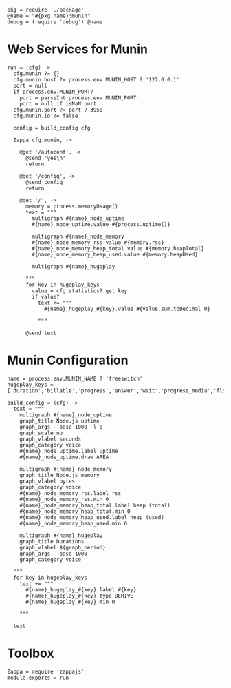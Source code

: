     pkg = require './package'
    @name = "#{pkg.name}:munin"
    debug = (require 'debug') @name

Web Services for Munin
======================

    run = (cfg) ->
      cfg.munin ?= {}
      cfg.munin.host ?= process.env.MUNIN_HOST ? '127.0.0.1'
      port = null
      if process.env.MUNIN_PORT?
        port = parseInt process.env.MUNIN_PORT
        port = null if isNaN port
      cfg.munin.port ?= port ? 3950
      cfg.munin.io ?= false

      config = build_config cfg

      Zappa cfg.munin, ->

        @get '/autoconf', ->
          @send 'yes\n'
          return

        @get '/config', ->
          @send config
          return

        @get '/', ->
          memory = process.memoryUsage()
          text = """
            multigraph #{name}_node_uptime
            #{name}_node_uptime.value #{process.uptime()}

            multigraph #{name}_node_memory
            #{name}_node_memory_rss.value #{memory.rss}
            #{name}_node_memory_heap_total.value #{memory.heapTotal}
            #{name}_node_memory_heap_used.value #{memory.heapUsed}

            multigraph #{name}_hugeplay

          """
          for key in hugeplay_keys
            value = cfg.statistics?.get key
            if value?
              text += """
                #{name}_hugeplay_#{key}.value #{value.sum.toDecimal 0}

              """

          @send text

Munin Configuration
===================

    name = process.env.MUNIN_NAME ? 'freeswitch'
    hugeplay_keys = ['duration','billable','progress','answer','wait','progress_media','flow_bill']

    build_config = (cfg) ->
      text = """
        multigraph #{name}_node_uptime
        graph_title Node.js uptime
        graph_args --base 1000 -l 0
        graph_scale no
        graph_vlabel seconds
        graph_category voice
        #{name}_node_uptime.label uptime
        #{name}_node_uptime.draw AREA

        multigraph #{name}_node_memory
        graph_title Node.js memory
        graph_vlabel bytes
        graph_category voice
        #{name}_node_memory_rss.label rss
        #{name}_node_memory_rss.min 0
        #{name}_node_memory_heap_total.label heap (total)
        #{name}_node_memory_heap_total.min 0
        #{name}_node_memory_heap_used.label heap (used)
        #{name}_node_memory_heap_used.min 0

        multigraph #{name}_hugeplay
        graph_title Durations
        graph_vlabel ${graph_period}
        graph_args --base 1000
        graph_category voice

      """
      for key in hugeplay_keys
        text += """
          #{name}_hugeplay_#{key}.label #{key}
          #{name}_hugeplay_#{key}.type DERIVE
          #{name}_hugeplay_#{key}.min 0

        """

      text

Toolbox
=======

    Zappa = require 'zappajs'
    module.exports = run
